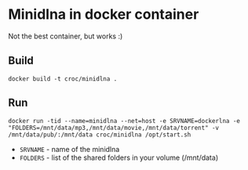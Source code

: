 
# Minidlna in docker container

Not the best container, but works :)

## Build

```
docker build -t croc/minidlna .
```

## Run

```
docker run -tid --name=minidlna --net=host -e SRVNAME=dockerlna -e "FOLDERS=/mnt/data/mp3,/mnt/data/movie,/mnt/data/torrent" -v /mnt/data/pub/:/mnt/data croc/minidlna /opt/start.sh
```

  - `SRVNAME` - name of the minidlna
  - `FOLDERS` - list of the shared folders in your volume (/mnt/data)

